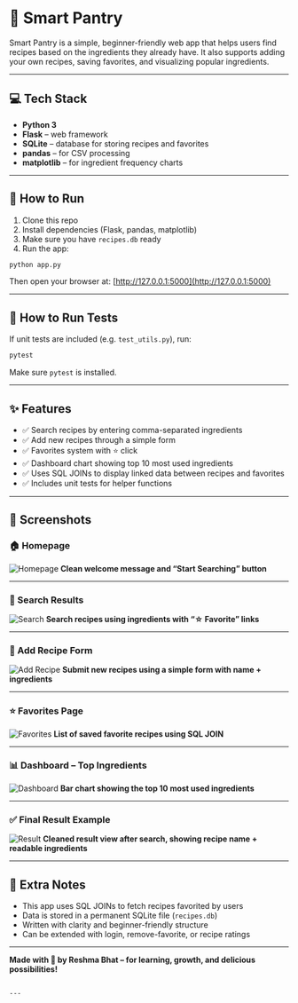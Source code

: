 # 🧠 Smart Pantry

Smart Pantry is a simple, beginner-friendly web app that helps users find recipes based on the ingredients they already have. It also supports adding your own recipes, saving favorites, and visualizing popular ingredients.

---

## 💻 Tech Stack

- **Python 3**
- **Flask** – web framework
- **SQLite** – database for storing recipes and favorites
- **pandas** – for CSV processing
- **matplotlib** – for ingredient frequency charts

---

## 🚀 How to Run

1. Clone this repo  
2. Install dependencies (Flask, pandas, matplotlib)
3. Make sure you have `recipes.db` ready  
4. Run the app:

```bash
python app.py
````

Then open your browser at:
[http://127.0.0.1:5000](http://127.0.0.1:5000)

---

## 🧪 How to Run Tests

If unit tests are included (e.g. `test_utils.py`), run:

```bash
pytest
```

Make sure `pytest` is installed.

---

## ✨ Features

* ✅ Search recipes by entering comma-separated ingredients
* ✅ Add new recipes through a simple form
* ✅ Favorites system with ⭐ click
* ✅ Dashboard chart showing top 10 most used ingredients
* ✅ Uses SQL JOINs to display linked data between recipes and favorites
* ✅ Includes unit tests for helper functions

---

## 📸 Screenshots

### 🏠 Homepage

![Homepage](screenshots/homepage.png)
**Clean welcome message and “Start Searching” button**

---

### 🔎 Search Results

![Search](screenshots/search_results.png)
**Search recipes using ingredients with “☆ Favorite” links**

---

### 📝 Add Recipe Form

![Add Recipe](screenshots/add_recipe.png)
**Submit new recipes using a simple form with name + ingredients**

---

### ⭐ Favorites Page

![Favorites](screenshots/favorites.png)
**List of saved favorite recipes using SQL JOIN**

---

### 📊 Dashboard – Top Ingredients

![Dashboard](screenshots/dashboard.png)
**Bar chart showing the top 10 most used ingredients**

---

### ✅ Final Result Example

![Result](screenshots/result.png)
**Cleaned result view after search, showing recipe name + readable ingredients**

---

## 🧩 Extra Notes

* This app uses SQL JOINs to fetch recipes favorited by users
* Data is stored in a permanent SQLite file (`recipes.db`)
* Written with clarity and beginner-friendly structure
* Can be extended with login, remove-favorite, or recipe ratings

---

**Made with 💚 by Reshma Bhat – for learning, growth, and delicious possibilities!**

```

---

